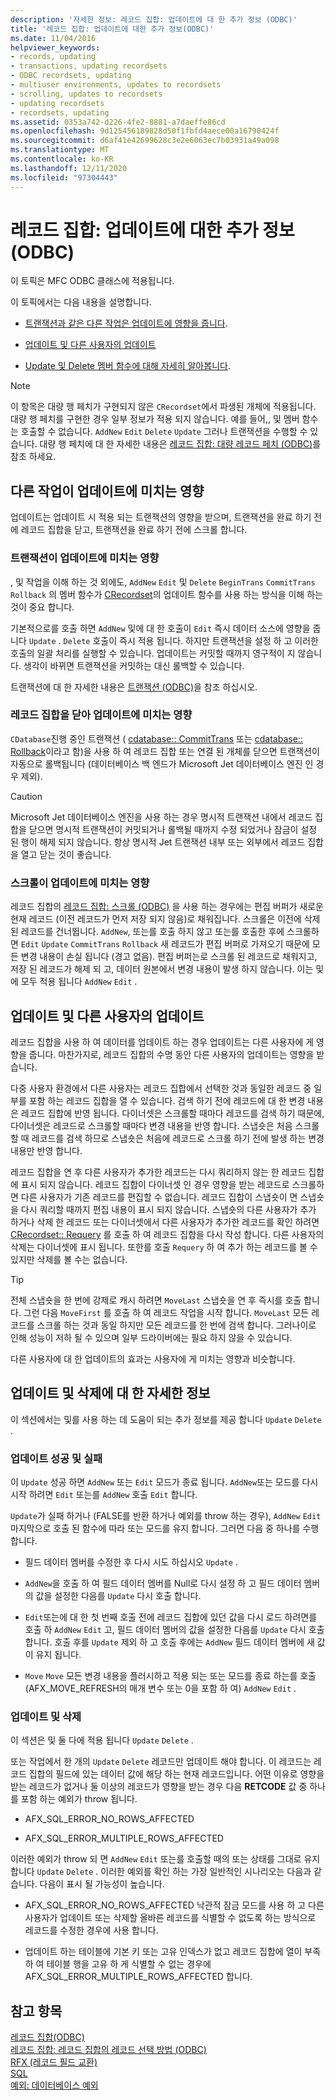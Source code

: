 ```yaml
---
description: '자세한 정보: 레코드 집합: 업데이트에 대 한 추가 정보 (ODBC)'
title: '레코드 집합: 업데이트에 대한 추가 정보(ODBC)'
ms.date: 11/04/2016
helpviewer_keywords:
- records, updating
- transactions, updating recordsets
- ODBC recordsets, updating
- multiuser environments, updates to recordsets
- scrolling, updates to recordsets
- updating recordsets
- recordsets, updating
ms.assetid: 0353a742-d226-4fe2-8881-a7daeffe86cd
ms.openlocfilehash: 9d125456189828d50f1fbfd4aece00a16790424f
ms.sourcegitcommit: d6af41e42699628c3e2e6063ec7b03931a49a098
ms.translationtype: MT
ms.contentlocale: ko-KR
ms.lasthandoff: 12/11/2020
ms.locfileid: "97304443"
---
```

# <a name="recordset-more-about-updates-odbc"></a>레코드 집합: 업데이트에 대한 추가 정보(ODBC)

이 토픽은 MFC ODBC 클래스에 적용됩니다.

이 토픽에서는 다음 내용을 설명합니다.

- [트랜잭션과 같은 다른 작업은 업데이트에 영향을 줍니다](#_core_how_transactions_affect_updates).

- [업데이트 및 다른 사용자의 업데이트](#_core_your_updates_and_the_updates_of_other_users)

- [Update 및 Delete 멤버 함수에 대해 자세히 알아봅니다](#_core_more_about_update_and_delete).

> [!NOTE]
> 이 항목은 대량 행 페치가 구현되지 않은 `CRecordset`에서 파생된 개체에 적용됩니다. 대량 행 페치를 구현한 경우 일부 정보가 적용 되지 않습니다. 예를 들어,, 및 멤버 함수는 호출할 수 없습니다. `AddNew` `Edit` `Delete` `Update` 그러나 트랜잭션을 수행할 수 있습니다. 대량 행 페치에 대 한 자세한 내용은 [레코드 집합: 대량 레코드 페치 (ODBC)](../../data/odbc/recordset-fetching-records-in-bulk-odbc.md)를 참조 하세요.

## <a name="how-other-operations-affect-updates"></a><a name="_core_how_other_operations_affect_updates"></a> 다른 작업이 업데이트에 미치는 영향

업데이트는 업데이트 시 적용 되는 트랜잭션의 영향을 받으며, 트랜잭션을 완료 하기 전에 레코드 집합을 닫고, 트랜잭션을 완료 하기 전에 스크롤 합니다.

### <a name="how-transactions-affect-updates"></a><a name="_core_how_transactions_affect_updates"></a> 트랜잭션이 업데이트에 미치는 영향

, 및 작업을 이해 하는 것 외에도, `AddNew` `Edit` 및 `Delete` `BeginTrans` `CommitTrans` `Rollback` 의 멤버 함수가 [CRecordset](../../mfc/reference/crecordset-class.md)의 업데이트 함수를 [](../../mfc/reference/cdatabase-class.md) 사용 하는 방식을 이해 하는 것이 중요 합니다.

기본적으로를 호출 하면 `AddNew` 및에 대 한 호출이 `Edit` 즉시 데이터 소스에 영향을 줍니다 `Update` . `Delete` 호출이 즉시 적용 됩니다. 하지만 트랜잭션을 설정 하 고 이러한 호출의 일괄 처리를 실행할 수 있습니다. 업데이트는 커밋할 때까지 영구적이 지 않습니다. 생각이 바뀌면 트랜잭션을 커밋하는 대신 롤백할 수 있습니다.

트랜잭션에 대 한 자세한 내용은 [트랜잭션 (ODBC)](../../data/odbc/transaction-odbc.md)을 참조 하십시오.

### <a name="how-closing-the-recordset-affects-updates"></a><a name="_core_how_closing_the_recordset_affects_updates"></a> 레코드 집합을 닫아 업데이트에 미치는 영향

`CDatabase`진행 중인 트랜잭션 ( [cdatabase:: CommitTrans](../../mfc/reference/cdatabase-class.md#committrans) 또는 [cdatabase:: Rollback](../../mfc/reference/cdatabase-class.md#rollback)이라고 함)을 사용 하 여 레코드 집합 또는 연결 된 개체를 닫으면 트랜잭션이 자동으로 롤백됩니다 (데이터베이스 백 엔드가 Microsoft Jet 데이터베이스 엔진 인 경우 제외).

> [!CAUTION]
> Microsoft Jet 데이터베이스 엔진을 사용 하는 경우 명시적 트랜잭션 내에서 레코드 집합을 닫으면 명시적 트랜잭션이 커밋되거나 롤백될 때까지 수정 되었거나 잠금이 설정 된 행이 해제 되지 않습니다. 항상 명시적 Jet 트랜잭션 내부 또는 외부에서 레코드 집합을 열고 닫는 것이 좋습니다.

### <a name="how-scrolling-affects-updates"></a><a name="_core_how_scrolling_affects_updates"></a> 스크롤이 업데이트에 미치는 영향

레코드 집합의 [레코드 집합: 스크롤 (ODBC)](../../data/odbc/recordset-scrolling-odbc.md) 을 사용 하는 경우에는 편집 버퍼가 새로운 현재 레코드 (이전 레코드가 먼저 저장 되지 않음)로 채워집니다. 스크롤은 이전에 삭제 된 레코드를 건너뜁니다. `AddNew`, 또는를 호출 하지 않고 또는를 호출한 후에 스크롤하면 `Edit` `Update` `CommitTrans` `Rollback` 새 레코드가 편집 버퍼로 가져오기 때문에 모든 변경 내용이 손실 됩니다 (경고 없음). 편집 버퍼는로 스크롤 된 레코드로 채워지고, 저장 된 레코드가 해제 되 고, 데이터 원본에서 변경 내용이 발생 하지 않습니다. 이는 및에 모두 적용 됩니다 `AddNew` `Edit` .

## <a name="your-updates-and-the-updates-of-other-users"></a><a name="_core_your_updates_and_the_updates_of_other_users"></a> 업데이트 및 다른 사용자의 업데이트

레코드 집합을 사용 하 여 데이터를 업데이트 하는 경우 업데이트는 다른 사용자에 게 영향을 줍니다. 마찬가지로, 레코드 집합의 수명 동안 다른 사용자의 업데이트는 영향을 받습니다.

다중 사용자 환경에서 다른 사용자는 레코드 집합에서 선택한 것과 동일한 레코드 중 일부를 포함 하는 레코드 집합을 열 수 있습니다. 검색 하기 전에 레코드에 대 한 변경 내용은 레코드 집합에 반영 됩니다. 다이너셋은 스크롤할 때마다 레코드를 검색 하기 때문에, 다이너셋은 레코드로 스크롤할 때마다 변경 내용을 반영 합니다. 스냅숏은 처음 스크롤할 때 레코드를 검색 하므로 스냅숏은 처음에 레코드로 스크롤 하기 전에 발생 하는 변경 내용만 반영 합니다.

레코드 집합을 연 후 다른 사용자가 추가한 레코드는 다시 쿼리하지 않는 한 레코드 집합에 표시 되지 않습니다. 레코드 집합이 다이너셋 인 경우 영향을 받는 레코드로 스크롤하면 다른 사용자가 기존 레코드를 편집할 수 없습니다. 레코드 집합이 스냅숏이 면 스냅숏을 다시 쿼리할 때까지 편집 내용이 표시 되지 않습니다. 스냅숏의 다른 사용자가 추가 하거나 삭제 한 레코드 또는 다이너셋에서 다른 사용자가 추가한 레코드를 확인 하려면 [CRecordset:: Requery](../../mfc/reference/crecordset-class.md#requery) 를 호출 하 여 레코드 집합을 다시 작성 합니다. 다른 사용자의 삭제는 다이너셋에 표시 됩니다. 또한를 호출 `Requery` 하 여 추가 하는 레코드를 볼 수 있지만 삭제를 볼 수는 없습니다.

> [!TIP]
> 전체 스냅숏을 한 번에 강제로 캐시 하려면 `MoveLast` 스냅숏을 연 후 즉시를 호출 합니다. 그런 다음 `MoveFirst` 를 호출 하 여 레코드 작업을 시작 합니다. `MoveLast` 모든 레코드를 스크롤 하는 것과 동일 하지만 모든 레코드를 한 번에 검색 합니다. 그러나이로 인해 성능이 저하 될 수 있으며 일부 드라이버에는 필요 하지 않을 수 있습니다.

다른 사용자에 대 한 업데이트의 효과는 사용자에 게 미치는 영향과 비슷합니다.

## <a name="more-about-update-and-delete"></a><a name="_core_more_about_update_and_delete"></a> 업데이트 및 삭제에 대 한 자세한 정보

이 섹션에서는 및를 사용 하는 데 도움이 되는 추가 정보를 제공 합니다 `Update` `Delete` .

### <a name="update-success-and-failure"></a>업데이트 성공 및 실패

이 `Update` 성공 하면 `AddNew` 또는 `Edit` 모드가 종료 됩니다. `AddNew`또는 모드를 다시 시작 하려면 `Edit` 또는를 `AddNew` 호출 `Edit` 합니다.

`Update`가 실패 하거나 (FALSE를 반환 하거나 예외를 throw 하는 경우), `AddNew` `Edit` 마지막으로 호출 된 함수에 따라 또는 모드를 유지 합니다. 그러면 다음 중 하나를 수행합니다.

- 필드 데이터 멤버를 수정한 후 다시 시도 하십시오 `Update` .

- `AddNew`을 호출 하 여 필드 데이터 멤버를 Null로 다시 설정 하 고 필드 데이터 멤버의 값을 설정한 다음를 `Update` 다시 호출 합니다.

- `Edit`또는에 대 한 첫 번째 호출 전에 레코드 집합에 있던 값을 다시 로드 하려면를 호출 하 `AddNew` `Edit` 고, 필드 데이터 멤버의 값을 설정한 다음를 `Update` 다시 호출 합니다. 호출 후를 `Update` 제외 하 고 호출 후에는 `AddNew` 필드 데이터 멤버에 새 값이 유지 됩니다.

- `Move` `Move` 모든 변경 내용을 플러시하고 적용 되는 또는 모드를 종료 하는를 호출 (AFX_MOVE_REFRESH의 매개 변수 또는 0을 포함 하 여) `AddNew` `Edit` .

### <a name="update-and-delete"></a>업데이트 및 삭제

이 섹션은 및 둘 다에 적용 됩니다 `Update` `Delete` .

또는 작업에서 한 개의 `Update` `Delete` 레코드만 업데이트 해야 합니다. 이 레코드는 레코드 집합의 필드에 있는 데이터 값에 해당 하는 현재 레코드입니다. 어떤 이유로 영향을 받는 레코드가 없거나 둘 이상의 레코드가 영향을 받는 경우 다음 **RETCODE** 값 중 하나를 포함 하는 예외가 throw 됩니다.

- AFX_SQL_ERROR_NO_ROWS_AFFECTED

- AFX_SQL_ERROR_MULTIPLE_ROWS_AFFECTED

이러한 예외가 throw 되 면 `AddNew` `Edit` 또는를 호출할 때의 또는 상태를 그대로 유지 합니다 `Update` `Delete` . 이러한 예외를 확인 하는 가장 일반적인 시나리오는 다음과 같습니다. 다음이 표시 될 가능성이 높습니다.

- AFX_SQL_ERROR_NO_ROWS_AFFECTED 낙관적 잠금 모드를 사용 하 고 다른 사용자가 업데이트 또는 삭제할 올바른 레코드를 식별할 수 없도록 하는 방식으로 레코드를 수정한 경우에 사용 합니다.

- 업데이트 하는 테이블에 기본 키 또는 고유 인덱스가 없고 레코드 집합에 열이 부족 하 여 테이블 행을 고유 하 게 식별할 수 없는 경우에 AFX_SQL_ERROR_MULTIPLE_ROWS_AFFECTED 합니다.

## <a name="see-also"></a>참고 항목

[레코드 집합(ODBC)](../../data/odbc/recordset-odbc.md)<br/>
[레코드 집합: 레코드 집합의 레코드 선택 방법 (ODBC)](../../data/odbc/recordset-how-recordsets-select-records-odbc.md)<br/>
[RFX (레코드 필드 교환)](../../data/odbc/record-field-exchange-rfx.md)<br/>
[SQL](../../data/odbc/sql.md)<br/>
[예외: 데이터베이스 예외](../../mfc/exceptions-database-exceptions.md)
